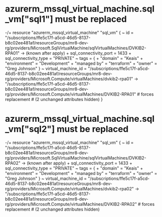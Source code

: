   # azurerm_mssql_virtual_machine.sql_vm["sql1"] must be replaced
-/+ resource "azurerm_mssql_virtual_machine" "sql_vm" {
      ~ id                           = "/subscriptions/ffe5c17f-a5cd-46d5-8137-b8c02ee481af/resourceGroups/mr8-dev-rg/providers/Microsoft.SqlVirtualMachine/sqlVirtualMachines/DVKIB2-RPA01" -> (known after apply)
      + sql_connectivity_port        = 1433
      + sql_connectivity_type        = "PRIVATE"
      ~ tags                         = {
          + "domain"      = "Keais"
          + "environment" = "Development"
          + "managed by"  = "terraform"
          + "owner"       = "Greg Johnson"
        }
      ~ virtual_machine_id           = "/subscriptions/ffe5c17f-a5cd-46d5-8137-b8c02ee481af/resourceGroups/mr8-dev-rg/providers/Microsoft.Compute/virtualMachines/dvkib2-rpa01" -> "/subscriptions/ffe5c17f-a5cd-46d5-8137-b8c02ee481af/resourceGroups/mr8-dev-rg/providers/Microsoft.Compute/virtualMachines/DVKIB2-RPA01" # forces replacement
        # (2 unchanged attributes hidden)
    }

  # azurerm_mssql_virtual_machine.sql_vm["sql2"] must be replaced
-/+ resource "azurerm_mssql_virtual_machine" "sql_vm" {
      ~ id                           = "/subscriptions/ffe5c17f-a5cd-46d5-8137-b8c02ee481af/resourceGroups/mr8-dev-rg/providers/Microsoft.SqlVirtualMachine/sqlVirtualMachines/DVKIB2-RPA02" -> (known after apply)
      + sql_connectivity_port        = 1433
      + sql_connectivity_type        = "PRIVATE"
      ~ tags                         = {
          + "domain"      = "Keais"
          + "environment" = "Development"
          + "managed by"  = "terraform"
          + "owner"       = "Greg Johnson"
        }
      ~ virtual_machine_id           = "/subscriptions/ffe5c17f-a5cd-46d5-8137-b8c02ee481af/resourceGroups/mr8-dev-rg/providers/Microsoft.Compute/virtualMachines/dvkib2-rpa02" -> "/subscriptions/ffe5c17f-a5cd-46d5-8137-b8c02ee481af/resourceGroups/mr8-dev-rg/providers/Microsoft.Compute/virtualMachines/DVKIB2-RPA02" # forces replacement
        # (2 unchanged attributes hidden)
